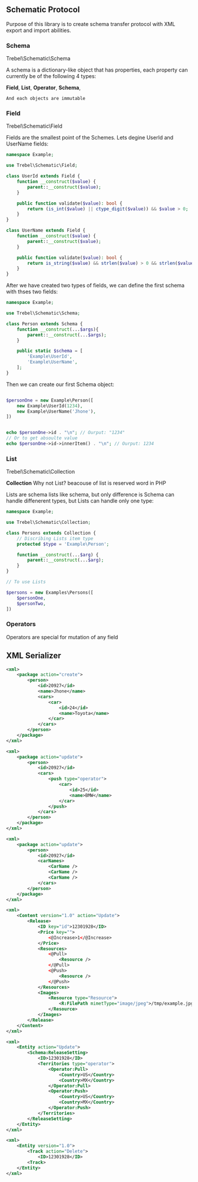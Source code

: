 ## Schematic Protocol

Purpose of this library is to create schema transfer protocol with XML export and import abilities.

### Schema

Trebel\Schematic\Schema

A schema is a dictionary-like object that has properties, each property can currently be of the following 4 types:

**Field**,
**List**,
**Operator**,
**Schema**,

`And each objects are immutable`

### Field

Trebel\Schematic\Field

Fields are the smallest point of the Schemes. Lets degine UserId and UserName fields:


```php
namespace Example;

use Trebel\Schematic\Field;

class UserId extends Field {
    function __construct($value) {
        parent::__construct($value);
    }

    public function validate($value): bool {
        return (is_int($value) || ctype_digit($value)) && $value > 0;
    }
}

class UserName extends Field {
    function __construct($value) {
        parent::__construct($value);
    }

    public function validate($value): bool {
        return is_string($value) && strlen($value) > 0 && strlen($value) < 255;
    }
}
```

After we have created two types of fields, we can define the first schema with thses two fields:


```php
namespace Example;

use Trebel\Schematic\Schema;

class Person extends Schema {
    function __construct(...$args){
        parent::__construct(...$args);
    }

    public static $schema = [
        'Example\UserId',
        'Example\UserName',
    ];
}
```

Then we can create our first Schema object:

```php

$personOne = new Example\Person([
    new Example\UserId(1234),
    new Example\UserName('Jhone'),
])


echo $personOne->id . "\n"; // Ourput: "1234"
// Or to get absoulte value
echo $personOne->id->innerItem() . "\n"; // Ourput: 1234
```

### List

Trebel\Schematic\Collection

__Collection__ Why not List? beacouse of list is reserved word in PHP

Lists are schema lists like schema, but only difference is Schema can handle diffenerent types, but Lists can handle only one type:

```php
namespace Example;

use Trebel\Schematic\Collection;

class Persons extends Collection {
    // Discribing Lists item type
    protected $type = 'Example\Person';

    function __construct(...$arg) {
        parent::__construct(...$arg);
    }
}

// To use Lists

$persons = new Examples\Persons([
    $personOne,
    $personTwo,
])

```

### Operators

Operators are special for mutation of any field

## XML Serializer


```xml
<xml>
    <package action="create">
        <person>
            <id>20927</id>
            <name>Jhone</name>
            <cars>
                <car>
                    <id>24</id>
                    <name>Toyota</name>
                </car>
            </cars>
        </person>
    </package>
</xml>
```



```xml
<xml>
    <package action="update">
        <person>
            <id>20927</id>
            <cars>
                <push type="operator">
                    <car>
                        <id>25</id>
                        <name>BMW</name>
                    </car>
                </push>
            </cars>
        </person>
    </package>
</xml>
```



```xml
<xml>
    <package action="update">
        <person>
            <id>20927</id>
            <carNames>
                <CarName />
                <CarName />
                <CarName />
            </cars>
        </person>
    </package>
</xml>
```


```xml
<xml>
    <Content version="1.0" action="Update">
        <Release>
            <ID key="id">12301928</ID>
            <Price key="">
                <@Increase>1</@Increase>
            </Price>
            <Resources>
                <@Pull>
                    <Resource />
                </@Pull>
                <@Push>
                    <Resource />
                </@Push>
            </Resources>
            <Images>
                <Resource type="Resource">
                    <R:FilePath mimetType="image/jpeg">/tmp/example.jpg</FilePath>
                </Resource>
            </Images>
        </Release>
    </Content>
</xml>
```

```xml
<xml>
    <Entity action="Update">
        <Schema:ReleaseSetting>
            <ID>12301928</ID>
            <Territories type="operator">
                <Operator:Pull>
                    <Country>US</Country>
                    <Country>MX</Country>
                </Operator:Pull>
                <Operator:Push>
                    <Country>US</Country>
                    <Country>MX</Country>
                </Operator:Push>
            </Territories>
        </ReleaseSetting>
    </Entity>
</xml>
```

```xml
<xml>
    <Entity version="1.0">
        <Track action="Delete">
            <ID>12301928</ID>
        <Track>
    </Entity>
</xml>
```

